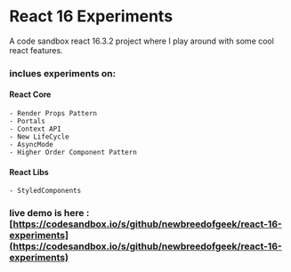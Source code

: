 # React 16 Experiments

A code sandbox react 16.3.2 project where I play around with some cool react features.

### inclues experiments on:
#### React Core
```
- Render Props Pattern
- Portals
- Context API
- New LifeCycle
- AsyncMode
- Higher Order Component Pattern
```

#### React Libs
```
- StyledComponents
```

### live demo is here : [https://codesandbox.io/s/github/newbreedofgeek/react-16-experiments](https://codesandbox.io/s/github/newbreedofgeek/react-16-experiments)


